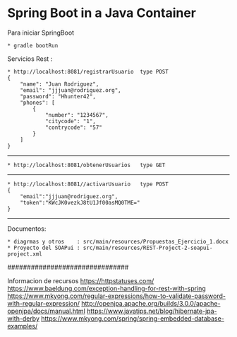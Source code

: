 Spring Boot in a Java Container
================================================================================


Para iniciar SpringBoot

	* gradle bootRun
	
Servicios Rest :

	* http://localhost:8081/registrarUsuario  type POST
	{
        "name": "Juan Rodriguez",
        "email": "jjjuan@rodriguez.org",
        "password": "Hhunter42",
        "phones": [
            {
                "number": "1234567",
                "citycode": "1",			
                "contrycode": "57"
            }
        ]
    }
----------------------------------------------------------------------------------------		 
	* http://localhost:8081/obtenerUsuarios   type GET
----------------------------------------------------------------------------------------	
	* http://localhost:8081//activarUsuario   type POST
	{
		"email":"jjjuan@rodriguez.org",
		"token":"KWcJK0vezkJ8tU1Jf00asMQ0TME="
	}
-----------------------------------------------------------------------------------------	

Documentos:

	* diagrmas y otros    : src/main/resources/Propuestas_Ejercicio_1.docx
	* Proyecto del SOAPui : src/main/resources/REST-Project-2-soapui-project.xml


###############################

Informacion de recursos
https://httpstatuses.com/
https://www.baeldung.com/exception-handling-for-rest-with-spring
https://www.mkyong.com/regular-expressions/how-to-validate-password-with-regular-expression/
http://openjpa.apache.org/builds/3.0.0/apache-openjpa/docs/manual.html
https://www.javatips.net/blog/hibernate-jpa-with-derby
https://www.mkyong.com/spring/spring-embedded-database-examples/